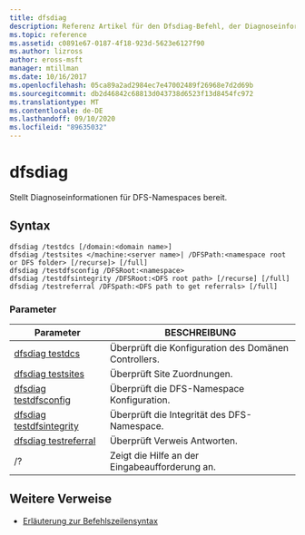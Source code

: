 ```yaml
---
title: dfsdiag
description: Referenz Artikel für den Dfsdiag-Befehl, der Diagnoseinformationen für DFS-Namespaces bereitstellt.
ms.topic: reference
ms.assetid: c0891e67-0187-4f18-923d-5623e6127f90
ms.author: lizross
author: eross-msft
manager: mtillman
ms.date: 10/16/2017
ms.openlocfilehash: 05ca89a2ad2984ec7e47002489f26968e7d2d69b
ms.sourcegitcommit: db2d46842c68813d043738d6523f13d8454fc972
ms.translationtype: MT
ms.contentlocale: de-DE
ms.lasthandoff: 09/10/2020
ms.locfileid: "89635032"
---
```

# <a name="dfsdiag"></a>dfsdiag

Stellt Diagnoseinformationen für DFS-Namespaces bereit.

## <a name="syntax"></a>Syntax

```
dfsdiag /testdcs [/domain:<domain name>]
dfsdiag /testsites </machine:<server name>| /DFSPath:<namespace root or DFS folder> [/recurse]> [/full]
dfsdiag /testdfsconfig /DFSRoot:<namespace>
dfsdiag /testdfsintegrity /DFSRoot:<DFS root path> [/recurse] [/full]
dfsdiag /testreferral /DFSpath:<DFS path to get referrals> [/full]
```

### <a name="parameters"></a>Parameter

| Parameter | BESCHREIBUNG |
| --------- | ----------- |
| [dfsdiag testdcs](dfsdiag-testdcs.md) | Überprüft die Konfiguration des Domänen Controllers. |
| [dfsdiag testsites](dfsdiag-testsites.md) | Überprüft Site Zuordnungen. |
| [dfsdiag testdfsconfig](dfsdiag-testdfsconfig.md) | Überprüft die DFS-Namespace Konfiguration. |
| [dfsdiag testdfsintegrity](dfsdiag-testdfsintegrity.md) | Überprüft die Integrität des DFS-Namespace. |
| [dfsdiag testreferral](dfsdiag-testreferral.md) | Überprüft Verweis Antworten. |
| /? | Zeigt die Hilfe an der Eingabeaufforderung an. |

## <a name="additional-references"></a>Weitere Verweise

- [Erläuterung zur Befehlszeilensyntax](command-line-syntax-key.md)
